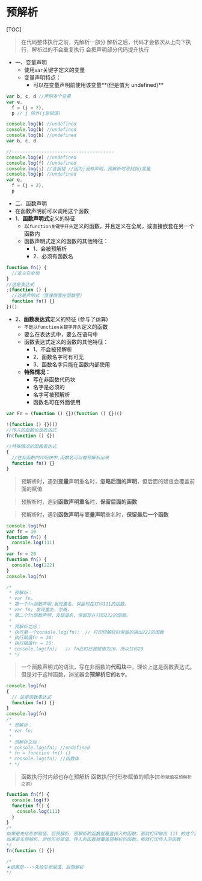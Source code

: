 # 预解析

[TOC]

> 在代码整体执行之前，先解析一部分
> 解析之后，代码才会依次从上向下执行，解析过的不会重复执行
> 会把声明部分代码提升执行

- 一、变量声明
  - 使用`var`关键字定义的变量
  - 变量声明特点：
    - 可以在变量声明前使用该变量**(但是值为 undefined)**

```javascript
var b, c, d //声明多个变量
var e,
  f = (j = 2),
  p // j 除外(j是赋值)
```

```javascript
console.log(b) //undefined
console.log(b) //undefined
console.log(b) //undefined
var b, c, d

//--------------------------------------
console.log(e) //undefined
console.log(f) //undefined
console.log(j) //会报错 //因为j没有声明，预解析时没找到j变量
console.log(p) //undefined
var e,
  f = (j = 2),
  p
```

- 二、函数声明
- 在函数声明前可以调用这个函数
- 1、**函数声明式**定义的特征
  - 以`function关键字开头`定义的函数，并且定义在全局，或直接嵌套在另一个函数内
  - 函数声明式定义的函数的其他特征：
    - 1、会被预解析
    - 2、必须有函数名

```javascript
function fn() {
  //定义在全局
}
//这是表达式
;(function () {
  //这是声明式（直接嵌套在函数里）
  function fn() {}
})()
```

- 2、**函数表达式**定义的特征 (参与了运算)
  - `不是以function关键字开头`定义的函数
  - 要么在表达式中，要么在语句中
  - 函数表达式定义的函数的其他特征：
    - 1、不会被预解析
    - 2、函数名字可有可无
    - 3、函数名字只能在函数内部使用
  - **特殊情况：**
    - 写在非函数代码块
    - 名字是必须的
    - 名字可被预解析
    - 函数名可在外面使用

```javascript
var Fn = (function () {})(function () {})()

!(function () {})()
//传入的函数也是表达式
fn(function () {})

//特殊情况的函数表达式
{
  //在非函数的代码块中,函数名可以被预解析出来
  function fn() {}
}
```

> 预解析时，遇到**变量**声明重名时，**忽略后面的声明**，但后面的赋值会覆盖前面的赋值

> 预解析时，遇到**函数声明重名**时，**保留后面的函数**

> 预解析时，遇到**函数声明**与**变量声明**重名时，**保留最后一个函数**

```javascript
console.log(fn)
var fn = 10
function fn() {
  console.log(111)
}
var fn = 20
function fn() {
  console.log(222)
}
console.log(fn)

/*
 * 预解析：
 * var fn，
 * 第一个fn函数声明,发现重名，保留现在打印111的函数，
 * var fn; 发现重名，忽略，
 * 第二个fn函数声明，发现重名，保留现在打印222的函数，
 *
 * 预解析之后：
 * 执行第一个console.log(fn);  // 打印预解析时保留的输出222的函数
 * 执行赋值fn = 10;
 * 执行赋值fn = 20;
 * console.log(fn);   // fn此时已被赋值为20，所以打印20
 * */
```

> 一个函数声明式的语法，写在非函数的**代码块**中，理论上这是函数表达式。
> 但是对于这种函数，浏览器会**预解析它的`名字`**。

```javascript
console.log(fn)
{
  // 这是函数表达式
  function fn() {}
}
console.log(fn)
/*
 * 预解析：
 * var fn;
 *
 * 预解析之后：
 * console.log(fn); //undefined
 * fn = function fn() {}
 * console.log(fn); //函数体
 * */
```

> 函数执行时内部也存在预解析
> 函数执行时形参赋值的顺序(`形参赋值在预解析之前`)

```javascript
function fn(f) {
  console.log(f)
  function f() {
    console.log(111)
  }
}
/*
如果是先给形参赋值，后预解析，预解析的函数就覆盖传入的函数，那就打印输出 111 的这个函数
如果是先预解析，后给形参赋值，传入的函数就覆盖预解析的函数，那就打印传入的函数
*/
fn(function () {})

/*
★结果是--->先给形参赋值，后预解析
*/
```
